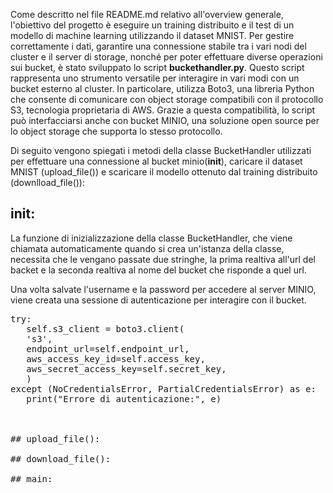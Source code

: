 
Come descritto nel file README.md relativo all'overview generale, l'obiettivo del progetto è eseguire un training distribuito e il test di un modello di machine learning utilizzando il dataset MNIST.
Per gestire correttamente i dati, garantire una connessione stabile tra i vari nodi del cluster e il server di storage, nonché per poter effettuare diverse operazioni sui bucket, è stato sviluppato lo script **buckethandler.py**.
Questo script rappresenta uno strumento versatile per interagire in vari modi con un bucket esterno al cluster. In particolare, utilizza Boto3, una libreria Python che consente di comunicare con object storage compatibili con il protocollo S3, tecnologia proprietaria di AWS. Grazie a questa compatibilità, lo script può interfacciarsi anche con bucket MINIO, una soluzione open source per lo object storage che supporta lo stesso protocollo.

Di seguito vengono spiegati i metodi della classe BucketHandler utilizzati per effettuare una connessione al bucket minio(__init__), caricare il dataset MNIST (upload_file()) e scaricare il modello ottenuto dal training distribuito (downlload_file()):

## __init__:
La funzione di inizializzazione della classe BucketHandler, che viene chiamata automaticamente quando si crea un'istanza della classe, necessita che le vengano passate due stringhe, la prima realtiva all'url del backet e la seconda realtiva al nome del bucket che risponde a quel url.

Una volta salvate l'username e la password per accedere al server MINIO, viene creata una sessione di autenticazione per interagire con il bucket.
<pre lang="markdown">
try:
   self.s3_client = boto3.client(
   's3',
   endpoint_url=self.endpoint_url,
   aws_access_key_id=self.access_key,
   aws_secret_access_key=self.secret_key,
   )
except (NoCredentialsError, PartialCredentialsError) as e:
   print("Errore di autenticazione:", e)



## upload_file():

## download_file():

## main: